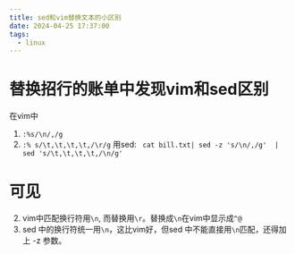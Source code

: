 ```yaml
---
title: sed和vim替换文本的小区别
date: 2024-04-25 17:37:00
tags:
  - linux
---
```

# 替换招行的账单中发现vim和sed区别
在vim中
1. `:%s/\n/,/g`
2. `:% s/\t,\t,\t,\t,/\r/g`
用sed:
` cat bill.txt| sed -z 's/\n/,/g'  | sed 's/\t,\t,\t,\t,/\n/g'`

# 可见

2. vim中匹配换行符用`\n`, 而替换用`\r`。替换成`\n`在vim中显示成`^@`
1. sed 中的换行符统一用`\n`，这比vim好，但sed 中不能直接用`\n`匹配，还得加上 -z 参数。